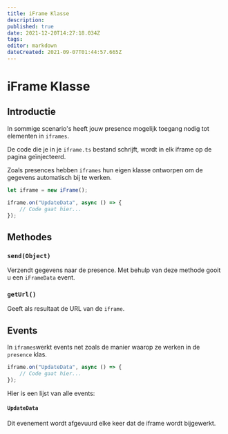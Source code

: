 ```yaml
---
title: iFrame Klasse
description:
published: true
date: 2021-12-20T14:27:18.034Z
tags:
editor: markdown
dateCreated: 2021-09-07T01:44:57.665Z
---
```


# iFrame Klasse

## Introductie

In sommige scenario's heeft jouw presence mogelijk toegang nodig tot elementen in `iframes`.

De code die je in je `iframe.ts` bestand schrijft, wordt in elk iframe op de pagina geïnjecteerd.

Zoals presences hebben `iframes` hun eigen klasse ontworpen om de gegevens automatisch bij te werken.

```ts
let iframe = new iFrame();

iframe.on("UpdateData", async () => {
    // Code gaat hier...
});
```

## Methodes

### `send(Object)`
Verzendt gegevens naar de presence. Met behulp van deze methode gooit u een `iFrameData` event.

### `getUrl()`
Geeft als resultaat de URL van de `iframe`.

## Events
In `iframes`werkt events net zoals de manier waarop ze werken in de `presence` klas.

```ts
iframe.on("UpdateData", async () => {
    // Code gaat hier...
});
```

Hier is een lijst van alle events:

#### `UpdateData`

Dit evenement wordt afgevuurd elke keer dat de iframe wordt bijgewerkt.
